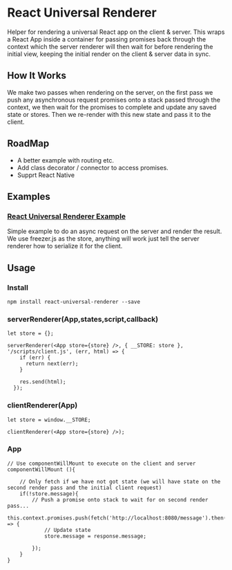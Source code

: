 # React Universal Renderer

Helper for rendering a universal React app on the client & server. This wraps a React App inside a container for passing promises back through the context which the server renderer will then wait for before rendering the initial view, keeping the initial render on the client & server data in sync.

## How It Works

We make two passes when rendering on the server, on the first pass we push any asynchronous request promises onto a stack passed through the context, we then wait for the promises to complete and update any saved state or stores. Then we re-render with this new state and pass it to the client.

## RoadMap

- A better example with routing etc.
- Add class decorator / connector to access promises.
- Supprt React Native

## Examples

### [React Universal Renderer Example](https://github.com/acorcutt/react-universal-renderer-example)

Simple example to do an async request on the server and render the result. We use freezer.js as the store, anything will work just tell the server renderer how to serialize it for the client.


## Usage

### Install
```
npm install react-universal-renderer --save
```

###  serverRenderer(App,states,script,callback)
```
let store = {};

serverRenderer(<App store={store} />, { __STORE: store }, '/scripts/client.js', (err, html) => {
    if (err) {
      return next(err);
    }

    res.send(html);
  });
```

### clientRenderer(App)
```
let store = window.__STORE;

clientRenderer(<App store={store} />);

```

### App
```
// Use componentWillMount to execute on the client and server
componentWillMount (){
	
	// Only fetch if we have not got state (we will have state on the second render pass and the initial client request)
	if(!store.message){
		// Push a promise onto stack to wait for on second render pass...
		this.context.promises.push(fetch('http://localhost:8080/message').then((response) => {
			// Update state
			store.message = response.message;

		});
	}
}      
```